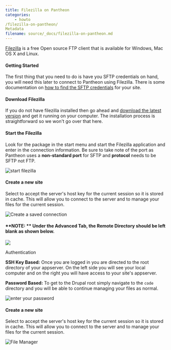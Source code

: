 ```yaml
---
title: Filezilla on Pantheon
categories:
    - howto
/filezilla-on-pantheon/
Metadata
filename: source/_docs/filezilla-on-pantheon.md
---
```


[Filezilla](http://winscp.net/eng/index.php) is a free Open source FTP client that is available for Windows, Mac OS X and Linux.

#### Getting Started

The first thing that you need to do is have you SFTP credentials on hand, you will need this later to connect to Pantheon using Filezilla. There is some documentation on [how to find the SFTP credentials](/documentation/getting-started/developing-on-pantheon-directly-with-sftp-mode/-on-server-development#connecting-via-sftp) for your site.

#### Download Filezilla

If you do not have filezilla installed then go ahead and [download the latest version](https://filezilla-project.org/) and get it running on your computer. The installation process is straightforward so we won't go over that here.

#### Start the Filezilla

Look for the package in the start menu and start the Filezilla application and enter in the connection information. Be sure to take note of the port as Pantheon uses a **non-standard port** for SFTP and **protocol** needs to be SFTP not FTP.

 ![start filezilla](https://pantheon-systems.desk.com/customer/portal/attachments/50374) 
#### Create a new site

Select to accept the server's host key for the current session so it is stored in cache. This will allow you to connect to the server and to manage your files for the current session.  
  
  
 ![Create a saved connection](https://pantheon-systems.desk.com/customer/portal/attachments/222984)

#### **NOTE: ** Under the Advanced Tab, the Remote Directory should be left blank as shown below.   
  
  
 ![](https://pantheon-systems.desk.com/customer/portal/attachments/272341)  
  
  
Authentication

**SSH Key Based:** Once you are logged in you are directed to the root directory of your appserver. On the left side you will see your local computer and on the right you will have access to your site's appserver.  
  
  
**Password Based:** To get to the Drupal root simply navigate to the `code` directory and you will be able to continue managing your files as normal.

 ![enter your password](https://pantheon-systems.desk.com/customer/portal/attachments/50376)
#### Create a new site

Select to accept the server's host key for the current session so it is stored in cache. This will allow you to connect to the server and to manage your files for the current session.

 ![File Manager](https://pantheon-systems.desk.com/customer/portal/attachments/50377)
